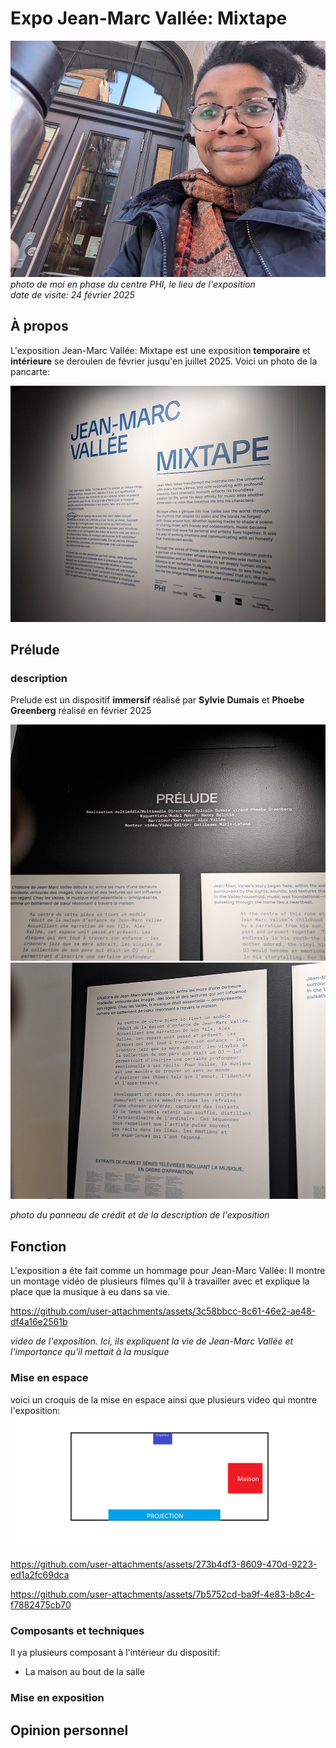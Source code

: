 # Expo Jean-Marc Vallée: Mixtape
![images](/EXPO_individuelle/media/centre_phi.jpg)  
*photo de moi en phase du centre PHI, le lieu de l'exposition*  
*date de visite: 24 février 2025*


## À propos
L'exposition Jean-Marc Vallée: Mixtape est une exposition **temporaire** et **intérieure** se deroulen de février jusqu'en juillet 2025. Voici un photo de la pancarte:

![images](/EXPO_individuelle/media/pancarte_mixtape.jpg)



## Prélude

### description
Prelude est un dispositif **immersif** réalisé par **Sylvie Dumais** et **Phoebe Greenberg** réalisé en février 2025

![images](/EXPO_individuelle/media/prelude_credit.jpg)  
![images](/EXPO_individuelle/media/prelude_description.jpg)

*photo du panneau de crédit et de la description de l'exposition*

## Fonction
L'exposition a éte fait comme un hommage pour Jean-Marc Vallée: Il montre un montage vidéo de plusieurs filmes qu'il à travailler avec et explique la place que la musique à eu dans sa vie. 


https://github.com/user-attachments/assets/3c58bbcc-8c61-46e2-ae48-df4a16e2561b


*video de l'exposition. Ici, ils expliquent la vie de Jean-Marc Vallée et l'importance qu'il mettait à la musique*


### Mise en espace

voici un croquis de la mise en espace ainsi que plusieurs video qui montre l'exposition:
![images](/EXPO_individuelle/media/croquis_mise_en_espace.png)


https://github.com/user-attachments/assets/273b4df3-8609-470d-9223-ed1a2fc69dca


https://github.com/user-attachments/assets/7b5752cd-ba9f-4e83-b8c4-f7882475cb70



### Composants et techniques

Il ya plusieurs composant à l'intérieur du dispositif:
- La maison au bout de la salle


### Mise en exposition


## Opinion personnel
